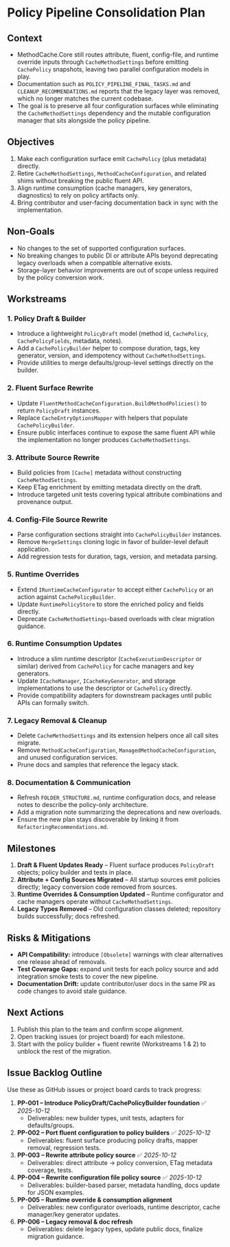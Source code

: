 # Policy Pipeline Consolidation Plan

## Context
- MethodCache.Core still routes attribute, fluent, config-file, and runtime override inputs through `CacheMethodSettings` before emitting `CachePolicy` snapshots, leaving two parallel configuration models in play.
- Documentation such as `POLICY_PIPELINE_FINAL_TASKS.md` and `CLEANUP_RECOMMENDATIONS.md` reports that the legacy layer was removed, which no longer matches the current codebase.
- The goal is to preserve all four configuration surfaces while eliminating the `CacheMethodSettings` dependency and the mutable configuration manager that sits alongside the policy pipeline.

## Objectives
1. Make each configuration surface emit `CachePolicy` (plus metadata) directly.
2. Retire `CacheMethodSettings`, `MethodCacheConfiguration`, and related shims without breaking the public fluent API.
3. Align runtime consumption (cache managers, key generators, diagnostics) to rely on policy artifacts only.
4. Bring contributor and user-facing documentation back in sync with the implementation.

## Non-Goals
- No changes to the set of supported configuration surfaces.
- No breaking changes to public DI or attribute APIs beyond deprecating legacy overloads when a compatible alternative exists.
- Storage-layer behavior improvements are out of scope unless required by the policy conversion work.

## Workstreams

### 1. Policy Draft & Builder
- Introduce a lightweight `PolicyDraft` model (method id, `CachePolicy`, `CachePolicyFields`, metadata, notes).
- Add a `CachePolicyBuilder` helper to compose duration, tags, key generator, version, and idempotency without `CacheMethodSettings`.
- Provide utilities to merge defaults/group-level settings directly on the builder.

### 2. Fluent Surface Rewrite
- Update `FluentMethodCacheConfiguration.BuildMethodPolicies()` to return `PolicyDraft` instances.
- Replace `CacheEntryOptionsMapper` with helpers that populate `CachePolicyBuilder`.
- Ensure public interfaces continue to expose the same fluent API while the implementation no longer produces `CacheMethodSettings`.

### 3. Attribute Source Rewrite
- Build policies from `[Cache]` metadata without constructing `CacheMethodSettings`.
- Keep ETag enrichment by emitting metadata directly on the draft.
- Introduce targeted unit tests covering typical attribute combinations and provenance output.

### 4. Config-File Source Rewrite
- Parse configuration sections straight into `CachePolicyBuilder` instances.
- Remove `MergeSettings` cloning logic in favor of builder-level default application.
- Add regression tests for duration, tags, version, and metadata parsing.

### 5. Runtime Overrides
- Extend `IRuntimeCacheConfigurator` to accept either `CachePolicy` or an action against `CachePolicyBuilder`.
- Update `RuntimePolicyStore` to store the enriched policy and fields directly.
- Deprecate `CacheMethodSettings`-based overloads with clear migration guidance.

### 6. Runtime Consumption Updates
- Introduce a slim runtime descriptor (`CacheExecutionDescriptor` or similar) derived from `CachePolicy` for cache managers and key generators.
- Update `ICacheManager`, `ICacheKeyGenerator`, and storage implementations to use the descriptor or `CachePolicy` directly.
- Provide compatibility adapters for downstream packages until public APIs can formally switch.

### 7. Legacy Removal & Cleanup
- Delete `CacheMethodSettings` and its extension helpers once all call sites migrate.
- Remove `MethodCacheConfiguration`, `ManagedMethodCacheConfiguration`, and unused configuration services.
- Prune docs and samples that reference the legacy stack.

### 8. Documentation & Communication
- Refresh `FOLDER_STRUCTURE.md`, runtime configuration docs, and release notes to describe the policy-only architecture.
- Add a migration note summarizing the deprecations and new overloads.
- Ensure the new plan stays discoverable by linking it from `RefactoringRecommendations.md`.

## Milestones
1. **Draft & Fluent Updates Ready** – Fluent surface produces `PolicyDraft` objects; policy builder and tests in place.
2. **Attribute + Config Sources Migrated** – All startup sources emit policies directly; legacy conversion code removed from sources.
3. **Runtime Overrides & Consumption Updated** – Runtime configurator and cache managers operate without `CacheMethodSettings`.
4. **Legacy Types Removed** – Old configuration classes deleted; repository builds successfully; docs refreshed.

## Risks & Mitigations
- **API Compatibility:** introduce `[Obsolete]` warnings with clear alternatives one release ahead of removals.
- **Test Coverage Gaps:** expand unit tests for each policy source and add integration smoke tests to cover the new pipeline.
- **Documentation Drift:** update contributor/user docs in the same PR as code changes to avoid stale guidance.

## Next Actions
1. Publish this plan to the team and confirm scope alignment.
2. Open tracking issues (or project board) for each milestone.
3. Start with the policy builder + fluent rewrite (Workstreams 1 & 2) to unblock the rest of the migration.

## Issue Backlog Outline
Use these as GitHub issues or project board cards to track progress:

1. **PP-001 – Introduce PolicyDraft/CachePolicyBuilder foundation** ✅ _2025-10-12_  
   - Deliverables: new builder types, unit tests, adapters for defaults/groups.
2. **PP-002 – Port fluent configuration to policy builders** ✅ _2025-10-12_  
   - Deliverables: fluent surface producing policy drafts, mapper removal, regression tests.
3. **PP-003 – Rewrite attribute policy source** ✅ _2025-10-12_  
   - Deliverables: direct attribute → policy conversion, ETag metadata coverage, tests.
4. **PP-004 – Rewrite configuration file policy source** ✅ _2025-10-12_  
   - Deliverables: builder-based parser, metadata handling, docs update for JSON examples.
5. **PP-005 – Runtime override & consumption alignment**  
   - Deliverables: new configurator overloads, runtime descriptor, cache manager/key generator updates.
6. **PP-006 – Legacy removal & doc refresh**  
   - Deliverables: delete legacy types, update public docs, finalize migration guidance.
